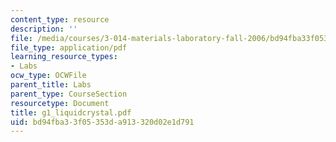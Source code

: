 ```yaml
---
content_type: resource
description: ''
file: /media/courses/3-014-materials-laboratory-fall-2006/bd94fba33f05353da913320d02e1d791_g1_liquidcrystal.pdf
file_type: application/pdf
learning_resource_types:
- Labs
ocw_type: OCWFile
parent_title: Labs
parent_type: CourseSection
resourcetype: Document
title: g1_liquidcrystal.pdf
uid: bd94fba3-3f05-353d-a913-320d02e1d791
---
```

